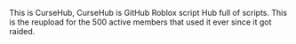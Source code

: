 This is CurseHub, CurseHub is  GitHub Roblox script Hub full of scripts. This is the reupload for the 500 active members that used it ever since it got raided.
